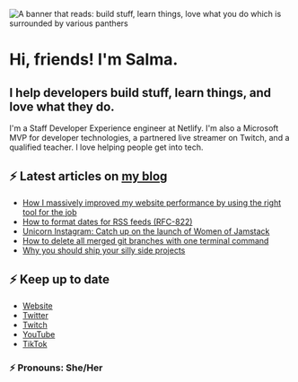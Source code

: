 ![A banner that reads: build stuff, learn things, love what you do which is surrounded by various panthers](https://static-cdn.jtvnw.net/jtv_user_pictures/team-theclaw-banner_image-b35a075e7b424e7bb4f666f881be0244-640x125.png)

# Hi, friends! I'm Salma.

## I help developers build stuff, learn things, and love what they do.

I'm a Staff Developer Experience engineer at Netlify. I'm also a Microsoft MVP for developer technologies, a partnered live streamer on Twitch, and a qualified teacher. I love helping people get into tech.

## ⚡️ Latest articles on [my blog](https://whitep4nth3r.com)

<!-- BLOG-POST-LIST:START -->
- [How I massively improved my website performance by using the right tool for the job](https://whitep4nth3r.com/blog/how-i-improved-website-performance/)
- [How to format dates for RSS feeds &lpar;RFC-822&rpar;](https://whitep4nth3r.com/blog/how-to-format-dates-for-rss-feeds-rfc-822/)
- [Unicorn Instagram: Catch up on the launch of Women of Jamstack](https://whitep4nth3r.com/blog/womem-of-jamstack-launch/)
- [How to delete all merged git branches with one terminal command](https://whitep4nth3r.com/blog/delete-all-merged-git-branches-one-terminal-command/)
- [Why you should ship your silly side projects](https://whitep4nth3r.com/blog/why-ship-silly-side-projects/)
<!-- BLOG-POST-LIST:END -->

## ⚡️ Keep up to date

- [Website](https://whitep4nth3r.com/?utm_source=github)
- [Twitter](https://twitter.com/whitep4nth3r)
- [Twitch](https://twitch.tv/whitep4nth3r)
- [YouTube](https://www.youtube.com/channel/UCiGFO97qgxZEbbg43mZSeyg)
- [TikTok](https://www.tiktok.com/@whitep4nth3r)

### ⚡️ Pronouns: She/Her
